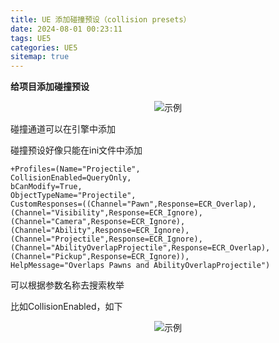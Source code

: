 ```yaml
---
title: UE 添加碰撞预设（collision presets）
date: 2024-08-01 00:23:11
tags: UE5
categories: UE5
sitemap: true
---
```


 **给项目添加碰撞预设**

<div align=center><img  alt="示例" src="image.png"/></div>

碰撞通道可以在引擎中添加

碰撞预设好像只能在ini文件中添加

```
+Profiles=(Name="Projectile",
CollisionEnabled=QueryOnly,
bCanModify=True,
ObjectTypeName="Projectile",
CustomResponses=((Channel="Pawn",Response=ECR_Overlap),
(Channel="Visibility",Response=ECR_Ignore),
(Channel="Camera",Response=ECR_Ignore),
(Channel="Ability",Response=ECR_Ignore),
(Channel="Projectile",Response=ECR_Ignore),(Channel="AbilityOverlapProjectile",Response=ECR_Overlap),
(Channel="Pickup",Response=ECR_Ignore)),
HelpMessage="Overlaps Pawns and AbilityOverlapProjectile")
```
可以根据参数名称去搜索枚举

比如CollisionEnabled，如下
<div align=center><img  alt="示例" src="image-1.png"/></div>